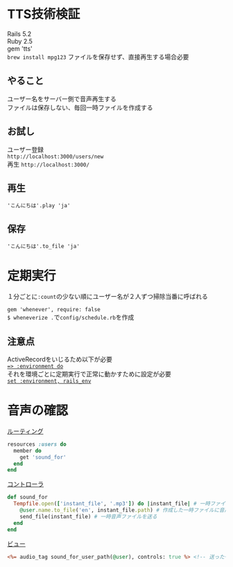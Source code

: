# TTS技術検証

Rails 5.2  
Ruby 2.5  
gem 'tts'  
`brew install mpg123` ファイルを保存せず、直接再生する場合必要

## やること
ユーザー名をサーバー側で音声再生する  
ファイルは保存しない、毎回一時ファイルを作成する

## お試し
ユーザー登録  
`http://localhost:3000/users/new`  
再生
`http://localhost:3000/`

## 再生
`'こんにちは'.play 'ja'`

## 保存
`'こんにちは'.to_file 'ja'`

# 定期実行
１分ごとに`:count`の少ない順にユーザー名が２人ずつ掃除当番に呼ばれる

`gem 'whenever', require: false`  
`$ wheneverize .`で`config/schedule.rb`を作成

## 注意点
ActiveRecordをいじるため以下が必要  
[`=> :environment do`](https://github.com/eRy-sk/tts_test/blob/master/lib/tasks/speak.rake#L3)  
それを環境ごとに定期実行で正常に動かすために設定が必要  
[`set :environment, rails_env`](https://github.com/eRy-sk/tts_test/blob/master/config/schedule.rb#L10)

# 音声の確認
[ルーティング](https://github.com/eRy-sk/tts_test/blob/master/config/routes.rb#L2)
```routes.rb
resources :users do
  member do
    get 'sound_for'
  end
end
```
[コントローラ](https://github.com/eRy-sk/tts_test/blob/master/app/controllers/users_controller.rb#L64)
```users_controller.rb
def sound_for
  Tempfile.open(['instant_file', '.mp3']) do |instant_file| # 一時ファイルの作成
    @user.name.to_file('en', instant_file.path) # 作成した一時ファイルに音声を書き込み
    send_file(instant_file) # 一時音声ファイルを送る
  end
end
```
[ビュー](<%= audio_tag sound_for_user_path(@user), controls: true %>)
```show.html.erb
<%= audio_tag sound_for_user_path(@user), controls: true %> <!-- 送った一時音声ファイルを受け取って再生できる -->
```
